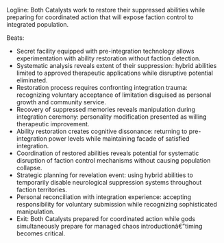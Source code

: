 ﻿---
series: 2
novella: 4
file: S2N4_CH12
type: chapter
pov: Dual (Jhace/Kira)
setting: Catalyst coordination center - ability restoration
word_target_min: 1201
word_target_max: 2299
status: outline
---
Logline: Both Catalysts work to restore their suppressed abilities while preparing for coordinated action that will expose faction control to integrated population.

Beats:
- Secret facility equipped with pre-integration technology allows experimentation with ability restoration without faction detection.
- Systematic analysis reveals extent of their suppression: hybrid abilities limited to approved therapeutic applications while disruptive potential eliminated.
- Restoration process requires confronting integration trauma: recognizing voluntary acceptance of limitation disguised as personal growth and community service.
- Recovery of suppressed memories reveals manipulation during integration ceremony: personality modification presented as willing therapeutic improvement.
- Ability restoration creates cognitive dissonance: returning to pre-integration power levels while maintaining facade of satisfied integration.
- Coordination of restored abilities reveals potential for systematic disruption of faction control mechanisms without causing population collapse.
- Strategic planning for revelation event: using hybrid abilities to temporarily disable neurological suppression systems throughout faction territories.
- Personal reconciliation with integration experience: accepting responsibility for voluntary submission while recognizing sophisticated manipulation.
- Exit: Both Catalysts prepared for coordinated action while gods simultaneously prepare for managed chaos introductionâ€”timing becomes critical.